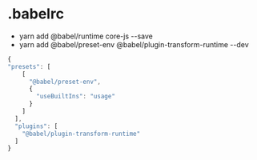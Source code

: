 # .babelrc

- yarn add  @babel/runtime core-js --save
- yarn add @babel/preset-env @babel/plugin-transform-runtime --dev

```js
{
"presets": [
    [
      "@babel/preset-env",
      {
        "useBuiltIns": "usage"
      }
    ]
  ],
  "plugins": [
    "@babel/plugin-transform-runtime"
  ]
}

```